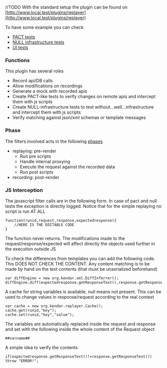 //TODO
With the standard setup the plugin can be found on [http://www.local.test/plugins/replayer](http://www.local.test/plugins/replayer)

To have some example you can check

* [PACT tests](pact.md)
* [NULL infrastructure tests](null.md)
* [UI tests](ui.md)

### Functions

This plugin has several roles

* Record api/DB calls
* Allow modifications on recordings
* Generate a mock with recorded apis
* Create PACT-like tests to verify changes on remote apis and intercept them with js scripts
* Create NULL-infrastructure tests to test without...well...infrastructure and intercept them with js scripts
* Verify matching against json/xml schemas or template messages

### Phase

The filters involved acts in the following [phases](../lifecycle.md)

* replaying: pre-render
  * Run pre scripts
  * Handle internal proxying
  * Execute the request against the recorded data
  * Run post scripts
* recording: post-render

### JS Interception

The javascript filter calls are in the following form. In case of pact and null tests
the exception is directly logged. Notice that for the simple replaying no script is
run AT ALL

	function(runid,request,response,expectedresponse){
		//HERE IS THE EDITABLE CODE
	}

The function never returns. The modifications made to the request/response/expected
will affect directly the objects used further in the execution outside JS

To check the differences from templates you can add the following code.
This DOES NOT CHECK THE CONTENT. Any content matching is to be made by hand 
on the text contents (that must be unserialized beforehand)

	var diffEngine = new org.kendar.xml.DiffInferrer();
	diffEngine.diff(expectedresponse.getResponseText(),response.getResponseText());

A cache for string variables is available, null means not present. This
can be used to change values in response/request according to the real
context

	var cache = new org.kendar.replayer.Cache();
	cache.get(runid,"key");
	cache.set(runid,"key","value");

The variables are automatically replaced inside the request and response 
and set with the following inside the whole content of the Request object

    ##varname##

A simple idea to verify the contents

    if(expectedresponse.getResponseText()!=response.getResponseText()) throw "ERROR!";